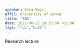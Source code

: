 ```yaml
---
speaker: Sara Negri
affil: University of Genoa
title: "TBA"
date: 2022-06-22 10:15:00 +02:00
tags: ["LL","LL22"]
---
```

Research lecture